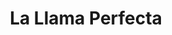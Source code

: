 ---
title: "La Llama Perfecta"
url: /ciudad-autonoma-de-buenos-aires/la-llama-perfecta/
shop: Elektronik
---